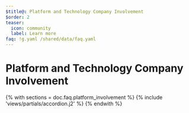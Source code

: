 ```yaml
---
$title@: Platform and Technology Company Involvement
$order: 2
teaser:
  icon: community
  label: Learn more
faq: !g.yaml /shared/data/faq.yaml
---
```


# Platform and Technology Company Involvement

{% with sections = doc.faq.platform_involvement %}
{% include 'views/partials/accordion.j2' %}
{% endwith %}
